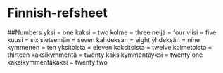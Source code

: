 # Finnish-refsheet

##Numbers
yksi = one
kaksi = two
kolme = three
neljä = four
viisi = five
kuusi = six
sietsemän = seven
kahdeksan = eight
yhdeksän = nine
kymmenen = ten
yksitoista = eleven
kaksitoista = twelve
kolmetoista = thirteen
kaksikymmentä = twenty
kaksikymmentäyksi = twenty one
kaksikymmentäkaksi = twenty two
